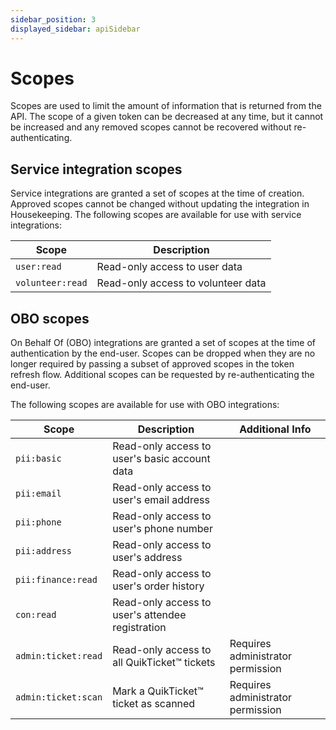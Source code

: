 ```yaml
---
sidebar_position: 3
displayed_sidebar: apiSidebar
---
```


# Scopes

Scopes are used to limit the amount of information that is returned from the API. The scope of a given token can be decreased at any time, but it cannot be increased and any removed scopes cannot be recovered without re-authenticating.

## Service integration scopes

Service integrations are granted a set of scopes at the time of creation. Approved scopes cannot be changed without updating the integration in Housekeeping. The following scopes are available for use with service integrations:

| Scope | Description |
| --- | --- |
| `user:read` | Read-only access to user data |
| `volunteer:read` | Read-only access to volunteer data |

## OBO scopes

On Behalf Of (OBO) integrations are granted a set of scopes at the time of authentication by the end-user. Scopes can be dropped when they are no longer required by passing a subset of approved scopes in the <link to="/docs/api/gettingstarted/oauth#step-4-refreshing-the-token">token refresh flow</link>. Additional scopes can be requested by re-authenticating the end-user.

The following scopes are available for use with OBO integrations:

| Scope | Description | Additional Info |
| --- | --- | --- |
| `pii:basic` | Read-only access to user's basic account data | |
| `pii:email` | Read-only access to user's email address | |
| `pii:phone` | Read-only access to user's phone number | |
| `pii:address` | Read-only access to user's address | |
| `pii:finance:read` | Read-only access to user's order history | |
| `con:read` | Read-only access to user's attendee registration | |
| `admin:ticket:read` | Read-only access to all QuikTicket™ tickets | Requires administrator permission |
| `admin:ticket:scan` | Mark a QuikTicket™ ticket as scanned | Requires administrator permission |